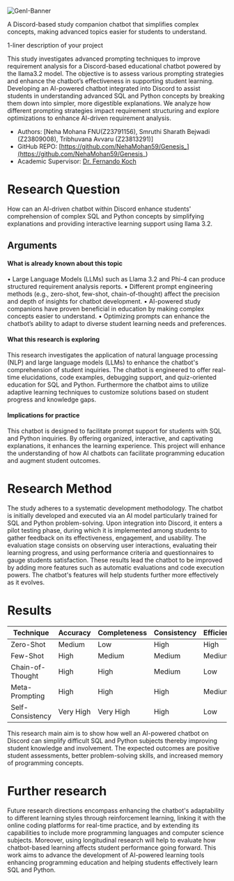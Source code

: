 ![GenI-Banner](https://github.com/genilab-fau/genial-fau.github.io/blob/8f1a2d3523f879e1082918c7bba19553cb6e7212/images/geni-lab-banner.png?raw=true)

A Discord-based study companion chatbot that simplifies complex concepts, making advanced topics easier for students to understand.

1-liner description of your project

This study investigates advanced prompting techniques to improve requirement analysis for a Discord-based educational chatbot powered by the llama3.2 model. The objective is to assess various prompting strategies and enhance the chatbot’s effectiveness in supporting student learning. Developing an AI-powered chatbot integrated into Discord to assist students in understanding advanced SQL and Python concepts by breaking them down into simpler, more digestible explanations. We analyze how different prompting strategies impact requirement structuring and explore optimizations to enhance AI-driven requirement analysis.

* Authors: [Neha Mohana FNU(Z23791156), Smruthi Sharath Bejwadi (Z23809008), Tribhuvana Avvaru (Z23813291)]
* GitHub REPO: [https://github.com/NehaMohan59/Genesis_](https://github.com/NehaMohan59/Genesis_)
* Academic Supervisor: [Dr. Fernando Koch](http://www.fernandokoch.me)

  
# Research Question 

  How can an AI-driven chatbot within Discord enhance students' comprehension of complex SQL and Python concepts by simplifying explanations and providing interactive learning support using llama 3.2.

## Arguments

#### What is already known about this topic

•	Large Language Models (LLMs) such as Llama 3.2 and Phi-4 can produce structured requirement analysis reports.
•	Different prompt engineering methods (e.g., zero-shot, few-shot, chain-of-thought) affect the precision and depth of insights for chatbot development.
•	AI-powered study companions have proven beneficial in education by making complex concepts easier to understand.
•	Optimizing prompts can enhance the chatbot’s ability to adapt to diverse student learning needs and preferences.


#### What this research is exploring

This research investigates the application of natural language processing (NLP) and large language models (LLMs) to enhance the chatbot's comprehension of student inquiries. The chatbot is engineered to offer real-time elucidations, code examples, debugging support, and quiz-oriented education for SQL and Python. Furthermore the chatbot aims to utilize adaptive learning techniques to customize solutions based on student progress and knowledge gaps.

#### Implications for practice

This chatbot is designed to facilitate prompt support for students with SQL and Python inquiries. By offering organized, interactive, and captivating explanations, it enhances the learning experience. This project will enhance the understanding of how AI chatbots can facilitate programming education and augment student outcomes.

# Research Method

The study adheres to a systematic development methodology. The chatbot is initially developed and executed via an AI model particularly trained for SQL and Python problem-solving. Upon integration into Discord, it enters a pilot testing phase, during which it is implemented among students to gather feedback on its effectiveness, engagement, and usability.
The evaluation stage consists on observing user interactions, evaluating their learning progress, and using performance criteria and questionnaires to gauge students satisfaction. These results lead the chatbot to be improved by adding more features such as automatic evaluations and code execution powers. The chatbot's features will help students further more effectively as it evolves.


# Results


| Technique           | Accuracy   | Completeness  | Consistency  | Efficiency  |
|---------------------|-----------|--------------|-------------|------------|
| Zero-Shot         | Medium    | Low          | High        | High       |
| Few-Shot         | High      | Medium       | Medium      | Medium     |
| Chain-of-Thought  | High      | High         | Medium      | Low        |
| Meta-Prompting   | High      | High         | High        | Medium     |
| Self-Consistency | Very High | Very High    | High        | Low        |

This research main aim is to show how well an AI-powered chatbot on Discord can simplify difficult SQL and Python subjects thereby improving student knowledge and involvement. The expected outcomes are positive student assessments, better problem-solving skills, and increased memory of programming concepts.

# Further research

Future research directions encompass enhancing the chatbot's adaptability to different learning styles through reinforcement learning, linking it with the online coding platforms for real-time practice, and by extending its capabilities to include more programming languages and computer science subjects. Moreover, using longitudinal research will help to evaluate how chatbot-based learning affects student performance going forward. This work aims to advance the development of AI-powered learning tools enhancing programming education and helping students effectively learn SQL and Python.
